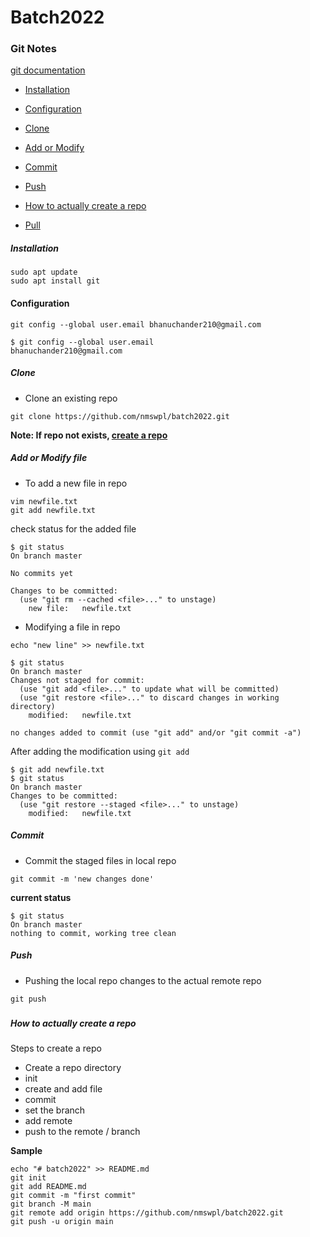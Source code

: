 # Batch2022

### Git Notes

[git documentation](https://git-scm.com/docs)


- [Installation](#installation)
- [Configuration](#configuration)
- [Clone](#clone)
- [Add or Modify](#add-or-modify-file)
- [Commit](#commit)
- [Push](#push)
- [How to actually create a repo](#how-to-actually-create-a-repo)


- [Pull](#pull)

##### Installation

```
sudo apt update
sudo apt install git
```

#### Configuration

```
git config --global user.email bhanuchander210@gmail.com

$ git config --global user.email
bhanuchander210@gmail.com
```

##### Clone

- Clone an existing repo

```
git clone https://github.com/nmswpl/batch2022.git
```

**Note: If repo not exists, [create a repo](#how-to-actually-create-a-repo)**


##### Add or Modify file

- To add a new file in repo

```
vim newfile.txt
git add newfile.txt
```

check status for the added file

```
$ git status
On branch master

No commits yet

Changes to be committed:
  (use "git rm --cached <file>..." to unstage)
	new file:   newfile.txt
```

- Modifying a file in repo

```
echo "new line" >> newfile.txt
```

```
$ git status
On branch master
Changes not staged for commit:
  (use "git add <file>..." to update what will be committed)
  (use "git restore <file>..." to discard changes in working directory)
	modified:   newfile.txt

no changes added to commit (use "git add" and/or "git commit -a")
```

After adding the modification using `git add`

```
$ git add newfile.txt
$ git status
On branch master
Changes to be committed:
  (use "git restore --staged <file>..." to unstage)
	modified:   newfile.txt
```

##### Commit

- Commit the staged files in local repo

```
git commit -m 'new changes done'
```

**current status**

```
$ git status
On branch master
nothing to commit, working tree clean
```

##### Push

- Pushing the local repo changes to the actual remote repo

```
git push
```

##### 


##### How to actually create a repo

Steps to create a repo

- Create a repo directory
- init
- create and add file
- commit
- set the branch
- add remote 
- push to the remote / branch

**Sample**
```
echo "# batch2022" >> README.md
git init
git add README.md
git commit -m "first commit"
git branch -M main
git remote add origin https://github.com/nmswpl/batch2022.git
git push -u origin main
```
